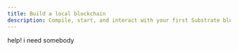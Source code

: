 ```yaml
---
title: Build a local blockchain
description: Compile, start, and interact with your first Substrate blockchain node.
---
```


help!
i need somebody

